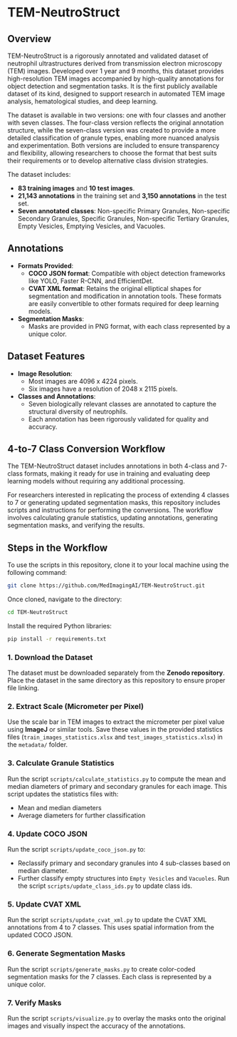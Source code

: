 # TEM-NeutroStruct

## Overview
TEM-NeutroStruct is a rigorously annotated and validated dataset of neutrophil ultrastructures derived from transmission electron microscopy (TEM) images. Developed over 1 year and 9 months, this dataset provides high-resolution TEM images accompanied by high-quality annotations for object detection and segmentation tasks. It is the first publicly available dataset of its kind, designed to support research in automated TEM image analysis, hematological studies, and deep learning.

The dataset is available in two versions: one with four classes and another with seven classes. The four-class version reflects the original annotation structure, while the seven-class version was created to provide a more detailed classification of granule types, enabling more nuanced analysis and experimentation. Both versions are included to ensure transparency and flexibility, allowing researchers to choose the format that best suits their requirements or to develop alternative class division strategies.

The dataset includes:
- **83 training images** and **10 test images**.
- **21,143 annotations** in the training set and **3,150 annotations** in the test set.
- **Seven annotated classes**: Non-specific Primary Granules, Non-specific Secondary Granules, Specific Granules, Non-specific Tertiary Granules, Empty Vesicles, Emptying Vesicles, and Vacuoles.

## Annotations
- **Formats Provided**:
  - **COCO JSON format**: Compatible with object detection frameworks like YOLO, Faster R-CNN, and EfficientDet.
  - **CVAT XML format**: Retains the original elliptical shapes for segmentation and modification in annotation tools. These formats are easily convertible to other formats required for deep learning models.
- **Segmentation Masks**:
  - Masks are provided in PNG format, with each class represented by a unique color.

## Dataset Features
- **Image Resolution**:
  - Most images are 4096 x 4224 pixels.
  - Six images have a resolution of 2048 x 2115 pixels.
- **Classes and Annotations**:
  - Seven biologically relevant classes are annotated to capture the structural diversity of neutrophils.
  - Each annotation has been rigorously validated for quality and accuracy.

## 4-to-7 Class Conversion Workflow
The TEM-NeutroStruct dataset includes annotations in both 4-class and 7-class formats, making it ready for use in training and evaluating deep learning models without requiring any additional processing.

For researchers interested in replicating the process of extending 4 classes to 7 or generating updated segmentation masks, this repository includes scripts and instructions for performing the conversions. The workflow involves calculating granule statistics, updating annotations, generating segmentation masks, and verifying the results.

## Steps in the Workflow
To use the scripts in this repository, clone it to your local machine using the following command:

```bash
git clone https://github.com/MedImagingAI/TEM-NeutroStruct.git
```

Once cloned, navigate to the directory:
```bash
cd TEM-NeutroStruct
```
Install the required Python libraries:
```bash
pip install -r requirements.txt
```

### 1. Download the Dataset
The dataset must be downloaded separately from the **Zenodo repository**. Place the dataset in the same directory as this repository to ensure proper file linking.

### 2. Extract Scale (Micrometer per Pixel)
Use the scale bar in TEM images to extract the micrometer per pixel value using **ImageJ** or similar tools. Save these values in the provided statistics files (`train_images_statistics.xlsx` and `test_images_statistics.xlsx`) in the `metadata/` folder.

### 3. Calculate Granule Statistics
Run the script `scripts/calculate_statistics.py` to compute the mean and median diameters of primary and secondary granules for each image. This script updates the statistics files with:
- Mean and median diameters
- Average diameters for further classification

### 4. Update COCO JSON
Run the script `scripts/update_coco_json.py` to:
- Reclassify primary and secondary granules into 4 sub-classes based on median diameter.
- Further classify empty structures into `Empty Vesicles` and `Vacuoles`.
Run the script `scripts/update_class_ids.py` to update class ids. 

### 5. Update CVAT XML
Run the script `scripts/update_cvat_xml.py` to update the CVAT XML annotations from 4 to 7 classes. This uses spatial information from the updated COCO JSON.

### 6. Generate Segmentation Masks
Run the script `scripts/generate_masks.py` to create color-coded segmentation masks for the 7 classes. Each class is represented by a unique color.

### 7. Verify Masks
Run the script `scripts/visualize.py` to overlay the masks onto the original images and visually inspect the accuracy of the annotations.
